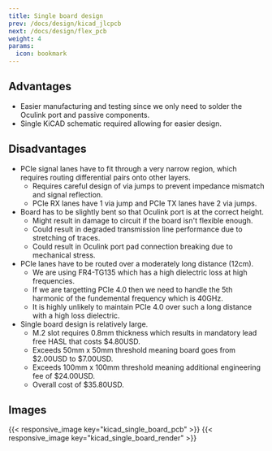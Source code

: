 ```yaml
---
title: Single board design
prev: /docs/design/kicad_jlcpcb
next: /docs/design/flex_pcb
weight: 4
params:
  icon: bookmark
---
```


## Advantages
- Easier manufacturing and testing since we only need to solder the Oculink port and passive components.
- Single KiCAD schematic required allowing for easier design.

## Disadvantages
- PCIe signal lanes have to fit through a very narrow region, which requires routing differential pairs onto other layers.
    - Requires careful design of via jumps to prevent impedance mismatch and signal reflection.
    - PCIe RX lanes have 1 via jump and PCIe TX lanes have 2 via jumps.
- Board has to be slightly bent so that Oculink port is at the correct height.
    - Might result in damage to circuit if the board isn't flexible enough.
    - Could result in degraded transmission line performance due to stretching of traces.
    - Could result in Oculink port pad connection breaking due to mechanical stress.
- PCIe lanes have to be routed over a moderately long distance (12cm).
    - We are using FR4-TG135 which has a high dielectric loss at high frequencies.
    - If we are targetting PCIe 4.0 then we need to handle the 5th harmonic of the fundemental frequency which is 40GHz.
    - It is highly unlikely to maintain PCIe 4.0 over such a long distance with a high loss dielectric.
- Single board design is relatively large.
    - M.2 slot requires 0.8mm thickness which results in mandatory lead free HASL that costs $4.80USD.
    - Exceeds 50mm x 50mm threshold meaning board goes from $2.00USD to $7.00USD.
    - Exceeds 100mm x 100mm threshold meaning additional engineering fee of $24.00USD.
    - Overall cost of $35.80USD.

## Images
{{< responsive_image key="kicad_single_board_pcb" >}}
{{< responsive_image key="kicad_single_board_render" >}}

